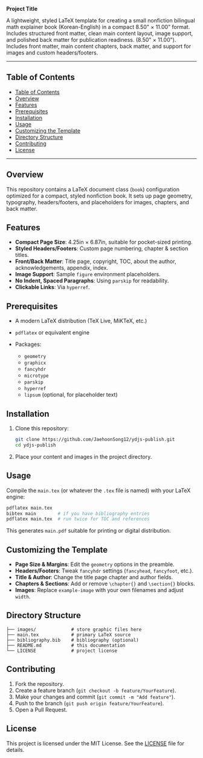 **Project Title**

A lightweight, styled LaTeX template for creating a small nonfiction bilingual math explainer book (Korean-English) in a compact 8.50" × 11.00" format. Includes structured front matter, clean main content layout, image support, and polished back matter for publication readiness. (8.50" × 11.00"). Includes front matter, main content chapters, back matter, and support for images and custom headers/footers.


---

## Table of Contents

- [Table of Contents](#table-of-contents)
- [Overview](#overview)
- [Features](#features)
- [Prerequisites](#prerequisites)
- [Installation](#installation)
- [Usage](#usage)
- [Customizing the Template](#customizing-the-template)
- [Directory Structure](#directory-structure)
- [Contributing](#contributing)
- [License](#license)

---

## Overview

This repository contains a LaTeX document class (`book`) configuration optimized for a compact, styled nonfiction book. It sets up page geometry, typography, headers/footers, and placeholders for images, chapters, and back matter.

## Features

* **Compact Page Size**: 4.25in × 6.87in, suitable for pocket-sized printing.
* **Styled Headers/Footers**: Custom page numbering, chapter & section titles.
* **Front/Back Matter**: Title page, copyright, TOC, about the author, acknowledgements, appendix, index.
* **Image Support**: Sample `figure` environment placeholders.
* **No Indent, Spaced Paragraphs**: Using `parskip` for readability.
* **Clickable Links**: Via `hyperref`.

## Prerequisites

* A modern LaTeX distribution (TeX Live, MiKTeX, etc.)
* `pdflatex` or equivalent engine
* Packages:

  * `geometry`
  * `graphicx`
  * `fancyhdr`
  * `microtype`
  * `parskip`
  * `hyperref`
  * `lipsum` (optional, for placeholder text)

## Installation

1. Clone this repository:

   ```bash
   git clone https://github.com/JaehoonSong12/ydjs-publish.git
   cd ydjs-publish
   ```
2. Place your content and images in the project directory.

## Usage

Compile the `main.tex` (or whatever the `.tex` file is named) with your LaTeX engine:

```bash
pdflatex main.tex
bibtex main        # if you have bibliography entries
pdflatex main.tex  # run twice for TOC and references
```

This generates `main.pdf` suitable for printing or digital distribution.

## Customizing the Template

* **Page Size & Margins**: Edit the `geometry` options in the preamble.
* **Headers/Footers**: Tweak `fancyhdr` settings (`fancyhead`, `fancyfoot`, etc.).
* **Title & Author**: Change the title page chapter and author fields.
* **Chapters & Sections**: Add or remove `\chapter{}` and `\section{}` blocks.
* **Images**: Replace `example-image` with your own filenames and adjust `width`.

## Directory Structure

```text
├── images/             # store graphic files here
├── main.tex            # primary LaTeX source
├── bibliography.bib    # bibliography (optional)
├── README.md           # this documentation
└── LICENSE             # project license
```

## Contributing

1. Fork the repository.
2. Create a feature branch (`git checkout -b feature/YourFeature`).
3. Make your changes and commit (`git commit -m "Add feature"`).
4. Push to the branch (`git push origin feature/YourFeature`).
5. Open a Pull Request.

## License

This project is licensed under the MIT License. See the [LICENSE](LICENSE) file for details.
